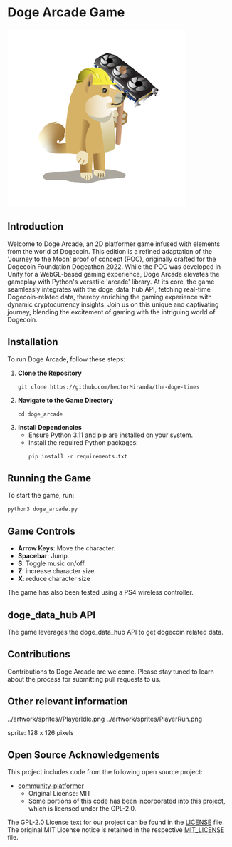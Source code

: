 # Doge Arcade Game

![Work in progress](../assets/UI/doge_mining.png)


## Introduction
Welcome to Doge Arcade, an 2D platformer game infused with elements from the world of Dogecoin. This edition is a refined adaptation of the 'Journey to the Moon' proof of concept (POC), originally crafted for the Dogecoin Foundation Dogeathon 2022. While the POC was developed in Unity for a WebGL-based gaming experience, Doge Arcade elevates the gameplay with Python's versatile 'arcade' library. At its core, the game seamlessly integrates with the doge_data_hub API, fetching real-time Dogecoin-related data, thereby enriching the gaming experience with dynamic cryptocurrency insights. Join us on this unique and captivating journey, blending the excitement of gaming with the intriguing world of Dogecoin.


## Installation

To run Doge Arcade, follow these steps:

1. **Clone the Repository**
   ```
   git clone https://github.com/hectorMiranda/the-doge-times
   ```
2. **Navigate to the Game Directory**
   ```
   cd doge_arcade
   ```
3. **Install Dependencies**
   - Ensure Python 3.11 and pip are installed on your system.
   - Install the required Python packages:
     ```
     pip install -r requirements.txt
     ```

## Running the Game

To start the game, run:

```
python3 doge_arcade.py
```

## Game Controls

- **Arrow Keys**: Move the character.
- **Spacebar**: Jump.
- **S**: Toggle music on/off.
- **Z**: increase character size
- **X**: reduce character size

The game has also been tested using a PS4 wireless controller.

## doge_data_hub API 

The game leverages the doge_data_hub API to get dogecoin related data.

## Contributions

Contributions to Doge Arcade are welcome. Please stay tuned to learn about the process for submitting pull requests to us.

## Other relevant information

../artwork/sprites//PlayerIdle.png
../artwork/sprites/PlayerRun.png

sprite: 128 x 126 pixels

## Open Source Acknowledgements

This project includes code from the following open source project:

- [community-platformer](https://github.com/pythonarcade/community-platformer)
  - Original License: MIT
  - Some portions of this code has been incorporated into this project, which is licensed under the GPL-2.0.

The GPL-2.0 License text for our project can be found in the [LICENSE](https://github.com/hectorMiranda/the-doge-times/blob/main/LICENSE) file. The original MIT License notice is retained in the respective [MIT_LICENSE](https://github.com/hectorMiranda/the-doge-times/blob/main/doge_arcade/MIT_LICENSE) file.
